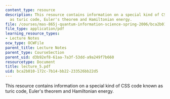 ```yaml
---
content_type: resource
description: This resource contains information on a special kind of CSS code known
  as turic code, Euler's theorem and Hamiltonian energy.
file: /courses/mas-865j-quantum-information-science-spring-2006/bca2b010172c7b14bb22233526bb22d5_lecture_5.pdf
file_type: application/pdf
learning_resource_types:
- Lecture Notes
ocw_type: OCWFile
parent_title: Lecture Notes
parent_type: CourseSection
parent_uid: d3b92ef8-61aa-7a3f-53dd-a9a249f7b660
resourcetype: Document
title: lecture_5.pdf
uid: bca2b010-172c-7b14-bb22-233526bb22d5
---
```

This resource contains information on a special kind of CSS code known as turic code, Euler's theorem and Hamiltonian energy.

